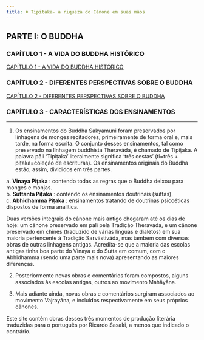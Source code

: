 ```yaml
---
title: ☸ Tipitaka- a riqueza do Cânone em suas mãos
---
```

  


## PARTE I: O BUDDHA

### CAPÍTULO 1 - A VIDA DO BUDDHA HISTÓRICO
[CAPÍTULO 1 - A VIDA DO BUDDHA HISTÓRICO](CAPÍTULO%201%20-%20A%20VIDA%20DO%20BUDDHA%20HISTÓRICO.md)

### CAPÍTULO 2 - DIFERENTES PERSPECTIVAS SOBRE O BUDDHA
[CAPÍTULO 2 - DIFERENTES PERSPECTIVAS SOBRE O BUDDHA](CAPÍTULO%202%20-%20DIFERENTES%20PERSPECTIVAS%20SOBRE%20O%20BUDDHA.md)

### CAPÍTULO 3 - CARACTERÍSTICAS DOS ENSINAMENTOS

  

---

1. Os ensinamentos do Buddha Sakyamuni foram preservados por linhagens de monges recitadores, primeiramente de forma oral e, mais tarde, na forma escrita. O conjunto desses ensinamentos, tal como preservado na linhagem buddhista Theravāda, é chamado de Tipiṭaka. A palavra pāli ‘Tipiṭaka’ literalmente significa ‘três cestas’ (ti=três + piṭaka=coleção de escrituras). Os ensinamentos originais do Buddha estão, assim, divididos em três partes.

a. **Vinaya Piṭaka** : contendo todas as regras que o Buddha deixou para monges e monjas.  
b. **Suttanta Piṭaka** : contendo os ensinamentos doutrinais (suttas).  
c. **Abhidhamma Piṭaka** : ensinamentos tratando de doutrinas psicoéticas dispostos de forma analítica.

Duas versões integrais do cânone mais antigo chegaram até os dias de hoje: um cânone preservado em pāli pela Tradição Theravāda, e um cânone preservado em chinês (traduzido de várias línguas e dialetos) em sua maioria pertencente à Tradição Sarvāstivāda, mas também com diversas obras de outras linhagens antigas. Acredita-se que a maioria das escolas antigas tinha boa parte do Vinaya e do Sutta em comum, com o Abhidhamma (sendo uma parte mais nova) apresentando as maiores diferenças.

2. Posteriormente novas obras e comentários foram compostos, alguns associados às escolas antigas, outros ao movimento Mahāyāna.

3. Mais adiante ainda, novas obras e comentários surgiram associados ao movimento Vajrayāna, e incluídos respectivamente em seus próprios cânones.

Este site contém obras desses três momentos de produção literária traduzidas para o português por Ricardo Sasaki, a menos que indicado o contrário.